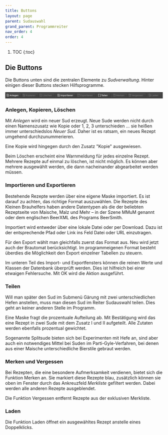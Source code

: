 ```yaml
---
title: Buttons
layout: page
parent: Sudauswahl
grand_parent: Programmreiter
nav_order: 4
order: 4
---
```


1. TOC
{:toc}

## Die Buttons

Die Buttons unten sind die zentralen Elemente zu _Sudverwaltung_. Hinter einigen dieser Buttons stecken Hilfsprogramme.

![image](/assets/images/pictorial/0004_buttons_web.png)

### Anlegen, Kopieren, Löschen

Mit _Anlegen_ wird ein neuer Sud erzeugt. Neue Sude werden nicht durch einen Namenszusatz wie Kopie oder 1, 2, 3 unterschieden … sie heißen immer unterschiedslos _Neuer Sud_. Daher ist es ratsam, ein neues Rezept umgehend durchzunummerieren. 

Eine Kopie wird hingegen durch den Zusatz "Kopie" ausgewiesen.

Beim Löschen erscheint eine Warnmeldung für jedes einzelne Rezept. Mehrere Rezepte auf einmal zu löschen, ist nicht möglich. Es können aber mehrere ausgewählt werden, die dann nacheinander abgearbeitet werden müssen.

### Importieren und Exportieren

Bestehende Rezepte werden über eine eigene Maske importiert. Es ist darauf zu achten, das richtige Format auszuwählen. Die Rezepte des Kleinen Brauhelfers haben andere Datentypen als die der beliebten Rezeptseite von Maische, Malz und Mehr – in der Szene MMuM genannt oder dem englischen BeerXML des Programs BeerSmith.

Importiert wird entweder über eine lokale Datei oder per Download. Dazu ist der entsprechende Pfad oder Link ins Feld Datei oder URL einzutragen.

Für den Export wählt man gleichfalls zuerst das Format aus. Neu wird jetzt auch der Brautomat berücksichtigt.
Im programmeigenen Format besteht überdies die Möglichkeit den Export einzelner Tabellen zu steuern.

Im unteren Teil des Import- und Exportfensters können die reinen Werte und Klassen der Datenbank überprüft werden. Dies ist hilfreich bei einer etwaigen Fehlersuche. Mit OK wird die Aktion ausgeführt.

### Teilen

Will man später den Sud im Submenü Gärung mit zwei unterschiedlichen Hefen anstellen, muss man diesen Sud im Reiter Sudauswahl teilen. Dies geht an keiner anderen Stelle im Programm.

Eine Maske fragt die prozentuale Aufteilung ab. Mit Bestätigung wird das eine Rezept in zwei Sude mit dem Zusatz I und II aufgeteilt. Alle Zutaten werden ebenfalls prozentual gewichtet.

Sogenannte Splitsude bieten sich bei Experimenten mit Hefe an, sind aber auch ein notwendiges Mittel bei Suden im Parti-Gyle-Verfahren, bei denen aus einer Maische unterschiedliche Bierstile gebraut werden.

### Merken und Vergessen


Bei Rezepten, die eine besondere Aufmerksamkeit verdienen, bietet sich die Funktion Merken an. Sie markiert diese Rezepte blau, zusätzlich können sie oben im Fenster durch das Ankreuzfeld _Merkliste_ gefiltert werden. Dabei werden alle anderen Rezepte ausgeblendet.

Die Funktion Vergessen entfernt Rezepte aus der exklusiven Merkliste.

### Laden

Die Funktion Laden öffnet ein ausgewähltes Rezept anstelle eines Doppelklicks.